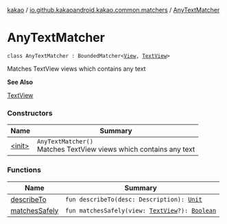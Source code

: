[kakao](../../index.md) / [io.github.kakaoandroid.kakao.common.matchers](../index.md) / [AnyTextMatcher](./index.md)

# AnyTextMatcher

`class AnyTextMatcher : BoundedMatcher<`[`View`](https://developer.android.com/reference/android/view/View.html)`, `[`TextView`](https://developer.android.com/reference/android/widget/TextView.html)`>`

Matches TextView views which contains any text

**See Also**

[TextView](https://developer.android.com/reference/android/widget/TextView.html)

### Constructors

| Name | Summary |
|---|---|
| [&lt;init&gt;](-init-.md) | `AnyTextMatcher()`<br>Matches TextView views which contains any text |

### Functions

| Name | Summary |
|---|---|
| [describeTo](describe-to.md) | `fun describeTo(desc: Description): `[`Unit`](https://kotlinlang.org/api/latest/jvm/stdlib/kotlin/-unit/index.html) |
| [matchesSafely](matches-safely.md) | `fun matchesSafely(view: `[`TextView`](https://developer.android.com/reference/android/widget/TextView.html)`?): `[`Boolean`](https://kotlinlang.org/api/latest/jvm/stdlib/kotlin/-boolean/index.html) |
